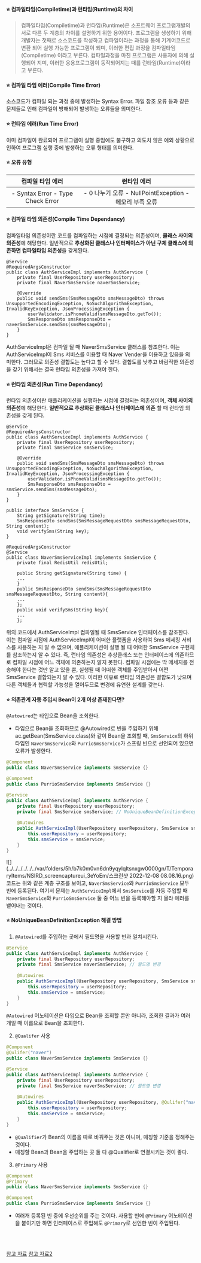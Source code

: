 #### ⭐ 컴파일타임(Compiletime)과 런타임(Runtime)의 차이

> 컴파일타임(Compiletime)과 런타임(Runtime)은 소프트웨어 프로그램개발의 서로 다른 두 계층의 차이를 설명하기 위한 용어이다. 프로그램을 생성하기 위해 개발자는 첫째로 소스코드를 작성하고 컴파일이라는 과정을 통해 기계어코드로 변환 되어 실행 가능한 프로그램이 되며, 이러한 편집 과정을 컴파일타임(Compiletime) 이라고 부른다. 컴파일과정을 마친 프로그램은 사용자에 의해 실행되어 지며, 이러한 응용프로그램이 동작되어지는 때를 런타임(Runtime)이라고 부른다.

#### ⭐ 컴파일 타임 에러(Compile Time Error)

소스코드가 컴파일 되는 과정 중에 발생하는 Syntax Error. 파일 참조 오류 등과 같은 문제들로 인해 컴파일이 방해되어 발생하는 오류들을 의미한다.

#### ⭐ 런타임 에러(Run Time Error)

이미 컴파일이 완료되어 프로그램이 실행 중임에도 불구하고 의도치 않은 예외 상황으로 인하여 프로그램 실행 중에 발생하는 오류 형태를 의미한다.

#### ⭐ 오류 유형

| 컴파일 타임 에러 | 런타임 에러 |
| :--: | :--: |
| \- Syntax Error   \- Type Check Error | \- 0 나누기 오류   \- NullPointException   \- 메모리 부족 오류 |

#### ⭐ 컴파일 타임 의존성(Compile Time Dependancy)

컴파일타임 의존성이란 코드를 컴파일하는 시점에 결정되는 의존성이며, **클래스 사이의 의존성**에 해당한다. 일반적으로 **추상화된 클래스나 인터페이스가 아닌 구체 클래스에 의존하면 컴파일타임 의존성**을 갖게된다.

```
@Service
@RequiredArgsConstructor
public class AuthServiceImpl implements AuthService {
    private final UserRepository userRepository;
    private final NaverSmsService naverSmsService;

    @Override
    public void sendSms(SmsMessageDto smsMessageDto) throws UnsupportedEncodingException, NoSuchAlgorithmException, InvalidKeyException, JsonProcessingException {
        userValidator.isPhoneValid(smsMessageDto.getTo());
        SmsResponseDto smsResponseDto = naverSmsService.sendSms(smsMessageDto);
    }
}
```

AuthServiceImpl은 컴파일 될 때 NaverSmsService 클래스를 참조한다. 이는 AuthServiceImpl이 Sms 서비스를 이용할 때 Naver Vender을 이용하고 있음을 의미한다. 그러므로 의존성 결합도는 높다고 할 수 있다. 결합도를 낮추고 바람직한 의존성을 갖기 위해서는 결국 런타임 의존성을 가져야 한다.

#### ⭐ 런타임 의존성(Run Time Dependancy)

런타임 의존성이란 애플리케이션을 실행하는 시점에 결정되는 의존성이며, **객체 사이의 의존성**에 해당한다. **일반적으로 추상화된 클래스나 인터페이스에 의존** 할 때 런타임 의존성을 갖게 된다.

```
@Service
@RequiredArgsConstructor
public class AuthServiceImpl implements AuthService {
    private final UserRepository userRepository;
    private final SmsService smsService;

    @Override
    public void sendSms(SmsMessageDto smsMessageDto) throws UnsupportedEncodingException, NoSuchAlgorithmException, InvalidKeyException, JsonProcessingException {
        userValidator.isPhoneValid(smsMessageDto.getTo());
        SmsResponseDto smsResponseDto = smsService.sendSms(smsMessageDto);
    }
}
```
```
public interface SmsService {
    String getSignature(String time);
    SmsResponseDto sendSms(SmsMessageRequestDto smsMessageRequestDto, String content); 
    void verifySms(String key);
}
```
```
@RequiredArgsConstructor
@Service
public class NaverSmsServiceImpl implements SmsService {
    private final RedisUtil redisUtil;

    public String getSignature(String time) {
    ...
    }
    public SmsResponseDto sendSms(SmsMessageRequestDto smsMessageRequestDto, String content){
    ...
    }; 
    public void verifySms(String key){
    ...
    };
```
위의 코드에서 AuthServiceImpl 컴파일될 때 SmsService 인터페이스를 참조한다. 이는 컴파일 시점에 AuthServiceImpl이 어떠한 플랫폼을 사용하여 Sms 메세징 서비스를 사용하는 지 알 수 없으며, 애플리케이션이 실행 될 때 어떠한 SmsService 구현체를 참조하는지 알 수 있다.
즉, 런타임 의존성은 추상클래스 또는 인터페이스에 의존하므로 컴파일 시점에 어느 객체에 의존하는지 알지 못한다. 컴파일 시점에는 딱 메세지를 전송해야 한다는 것만 알고 있을 뿐, 실행될 때 어떠한 객체를 주입받아서 어떤 SmsService 결합되는지 알 수 있다. 이러한 이유로 런타임 의존성은 결합도가 낮으며 다른 객체들과 협력할 가능성을 열어두므로 변경에 유연한 설계를 갖는다.

#### ⭐ 의존관계 자동 주입시 Bean이 2개 이상 존재한다면?
<code>@Autowired</code>는 타입으로 Bean을 조회한다.
- 타입으로 Bean을 조회하므로 @Autowired로 빈을 주입하기 위해 ac.getBean(SmsService.class)와 같이 Bean을 조회할 때, <code>SmsService</code>의 하위 타입인 <code>NaverSmsService</code>와 <code>PurrioSmsService</code>가 스프링 빈으로 선언되어 있으면 오류가 발생한다.
``` java
@Component
public class NaverSmsService implements SmsService {} 
```
``` java
@Component
public class PurrioSmsService implements SmsService {} 
```
``` java
@Service
public class AuthServiceImpl implements AuthService {
    private final UserRepository userRepository;
    private final SmsService smsService; // NoUniqueBeanDefinitionException 오류 발생
    
    @Autowires
    public AuthServiceImpl(UserRepository userRepository, SmsService smsService) {
        this.userRepository = userRepository;
        this.smsService = smsService;
    }
}
```
![](../../../../../../var/folders/5h/b7k0m0vn6dn9yqylqltsnxgw0000gn/T/TemporaryItems/NSIRD_screencaptureui_3eYoEm/스크린샷 2022-12-08 08.08.16.png)
코드는 위와 같은 계층 구조를 보이고, <code>NaverSmsService</code>와 <code>PurrioSmsService</code> 모두 빈에 등록된다. 여기서 문제는 <code>AuthServiceImpl</code>에서 <code>SmsService</code>를 자동 주입할 때 <code>NaverSmsService</code>와 <code>PurrioSmsService</code> 둘 중 어느 빈을 등록해야할 지 몰라 에러를 뱉어내는 것이다.

#### ⭐ NoUniqueBeanDefinitionException 해결 방법
1. <code>@Autowired</code>를 주입하는 곳에서 필드명을 사용할 빈과 일치시킨다.
``` java
@Service
public class AuthServiceImpl implements AuthService {
    private final UserRepository userRepository;
    private final SmsService naverSmsService; // 필드명 변경
    
    @Autowires
    public AuthServiceImpl(UserRepository userRepository, SmsService smsService) {
        this.userRepository = userRepository;
        this.smsService = smsService;
    }
}
```
<code>@Autowired</code> 어노테이션은 타입으로 Bean을 조회할 뿐만 아니라, 조회한 결과가 여러개일 때 이름으로 Bean을 조회한다.

2. <code>@Qualifer</code> 사용
``` java
@Component
@Qulifer("naver")
public class NaverSmsService implements SmsService {} 
```
``` java
@Service
public class AuthServiceImpl implements AuthService {
    private final UserRepository userRepository;
    private final SmsService naverSmsService; // 필드명 변경
    
    @Autowires
    public AuthServiceImpl(UserRepository userRepository, @Qulifer("naver") SmsService smsService) {
        this.userRepository = userRepository;
        this.smsService = smsService;
    }
}
```
- <code>@Qualifier</code>가 Bean의 이름을 따로 바꿔주는 것은 아니며, 매칭할 기준을 정해주는 것이다.
- 매칭할 Bean과 Bean을 주입하는 곳 둘 다 @Qualifier로 연결시키는 것이 좋다.

3. <code>@Primary</code> 사용
``` java
@Component
@Primary
public class NaverSmsService implements SmsService {} 
```
``` java
@Component
public class PurrioSmsService implements SmsService {} 
```
- 여러개 등록된 빈 중에 우선순위를 주는 것이다. 사용할 빈에 <code>@Primary</code> 어노테이션을 붙이기만 하면 인터페이스로 주입해도 <code>@Primary</code>로 선언한 빈이 주입된다.

<br>
<br>

[참고 자료](https://mangkyu.tistory.com/226)
[참고 자료2](https://velog.io/@somyeong0623/Spring-%EA%B8%B0%EB%B3%B8%ED%8E%B8-07.-%EC%9D%98%EC%A1%B4%EA%B4%80%EA%B3%84-%EC%9E%90%EB%8F%99-%EC%A3%BC%EC%9E%852)